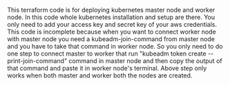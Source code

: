 This terraform code is for deploying kubernetes master node and worker node.
In this code whole kubernetes installation and setup are there. 
You only need to add your access key and secret key of your aws credentials.
This code is incomplete because when you want to connect worker node with master node you need a kubeadm-join-command from master node and you have to take that command in worker node. So you only need to do one step to connect master to worker that run "kubeadm token create --print-join-command" command in master node and then copy the output of that command and paste it in worker node's terminal.
Above step only works when both master and worker both the nodes are created.
